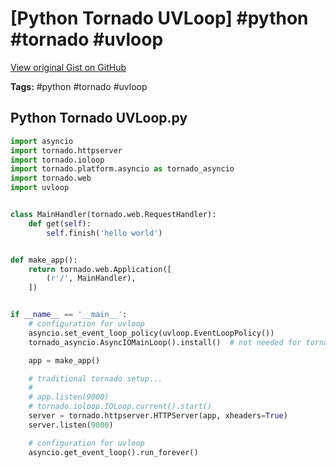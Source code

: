 # [Python Tornado UVLoop] #python #tornado #uvloop

[View original Gist on GitHub](https://gist.github.com/Integralist/0548b4c9189653854cf4f06d0469c86f)

**Tags:** #python #tornado #uvloop

## Python Tornado UVLoop.py

```python
import asyncio
import tornado.httpserver
import tornado.ioloop
import tornado.platform.asyncio as tornado_asyncio
import tornado.web
import uvloop


class MainHandler(tornado.web.RequestHandler):
    def get(self):
        self.finish('hello world')


def make_app():
    return tornado.web.Application([
        (r'/', MainHandler),
    ])


if __name__ == '__main__':
    # configuration for uvloop
    asyncio.set_event_loop_policy(uvloop.EventLoopPolicy())
    tornado_asyncio.AsyncIOMainLoop().install()  # not needed for tornado 5.0+

    app = make_app()

    # traditional tornado setup...
    #
    # app.listen(9000)
    # tornado.ioloop.IOLoop.current().start()
    server = tornado.httpserver.HTTPServer(app, xheaders=True)
    server.listen(9000)

    # configuration for uvloop
    asyncio.get_event_loop().run_forever()
```

